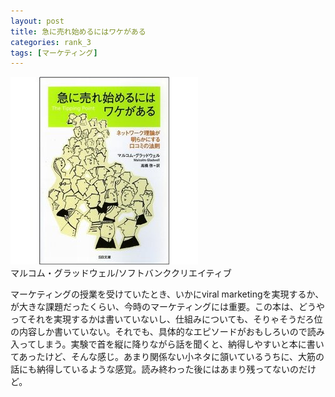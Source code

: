 ```yaml
---
layout: post
title: 急に売れ始めるにはワケがある
categories: rank_3
tags: [マーケティング]
---
```



<div class="book"><div class="book_image"><a href="http://www.amazon.co.jp/dp/4797338121"><img src="/images/tipping_point.jpg"></a></div><div class="book_info">マルコム・グラッドウェル/ソフトバンククリエイティブ</div><div class="clear"></div></div>

マーケティングの授業を受けていたとき、いかにviral marketingを実現するか、が大きな課題だったくらい、今時のマーケティングには重要。この本は、どうやってそれを実現するかは書いていないし、仕組みについても、そりゃそうだろ位の内容しか書いていない。それでも、具体的なエピソードがおもしろいので読み入ってしまう。実験で首を縦に降りながら話を聞くと、納得しやすいと本に書いてあったけど、そんな感じ。あまり関係ない小ネタに頷いているうちに、大筋の話にも納得しているような感覚。読み終わった後にはあまり残ってないのだけど。
